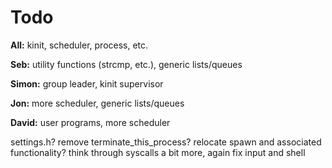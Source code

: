 # Todo

__All:__ kinit, scheduler, process, etc.

__Seb:__ utility functions (strcmp, etc.), generic lists/queues

__Simon:__ group leader, kinit supervisor

__Jon:__ more scheduler, generic lists/queues

__David:__ user programs, more scheduler


settings.h?
remove terminate_this_process?
relocate spawn and associated functionality?
think through syscalls a bit more, again
fix input and shell
